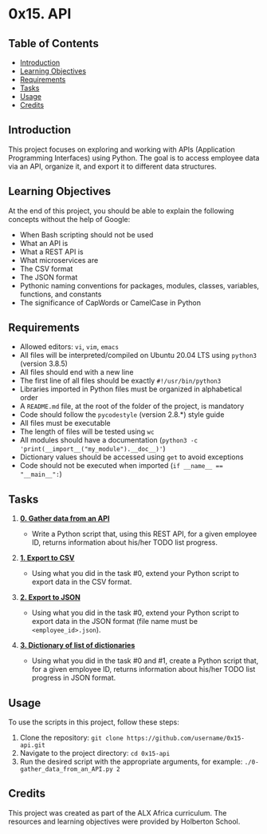 # 0x15. API

## Table of Contents

- [Introduction](#introduction)
- [Learning Objectives](#learning-objectives)
- [Requirements](#requirements)
- [Tasks](#tasks)
- [Usage](#usage)
- [Credits](#credits)

## Introduction

This project focuses on exploring and working with APIs (Application Programming Interfaces) using Python. The goal is to access employee data via an API, organize it, and export it to different data structures.

## Learning Objectives

At the end of this project, you should be able to explain the following concepts without the help of Google:

- When Bash scripting should not be used
- What an API is
- What a REST API is
- What microservices are
- The CSV format
- The JSON format
- Pythonic naming conventions for packages, modules, classes, variables, functions, and constants
- The significance of CapWords or CamelCase in Python

## Requirements

- Allowed editors: `vi`, `vim`, `emacs`
- All files will be interpreted/compiled on Ubuntu 20.04 LTS using `python3` (version 3.8.5)
- All files should end with a new line
- The first line of all files should be exactly `#!/usr/bin/python3`
- Libraries imported in Python files must be organized in alphabetical order
- A `README.md` file, at the root of the folder of the project, is mandatory
- Code should follow the `pycodestyle` (version 2.8.*) style guide
- All files must be executable
- The length of files will be tested using `wc`
- All modules should have a documentation (`python3 -c 'print(__import__("my_module").__doc__)'`)
- Dictionary values should be accessed using `get` to avoid exceptions
- Code should not be executed when imported (`if __name__ == "__main__":`)

## Tasks

1. **[0. Gather data from an API](./0-gather_data_from_an_API.py)**
   - Write a Python script that, using this REST API, for a given employee ID, returns information about his/her TODO list progress.

2. **[1. Export to CSV](./1-export_to_CSV.py)**
   - Using what you did in the task #0, extend your Python script to export data in the CSV format.

3. **[2. Export to JSON](./2-export_to_JSON.py)**
   - Using what you did in the task #0, extend your Python script to export data in the JSON format (file name must be `<employee_id>.json`).

4. **[3. Dictionary of list of dictionaries](./3-dictionary_of_list_of_dictionaries.py)**
   - Using what you did in the task #0 and #1, create a Python script that, for a given employee ID, returns information about his/her TODO list progress in JSON format.

## Usage

To use the scripts in this project, follow these steps:

1. Clone the repository: `git clone https://github.com/username/0x15-api.git`
2. Navigate to the project directory: `cd 0x15-api`
3. Run the desired script with the appropriate arguments, for example: `./0-gather_data_from_an_API.py 2`

## Credits

This project was created as part of the ALX Africa curriculum. The resources and learning objectives were provided by Holberton School.

